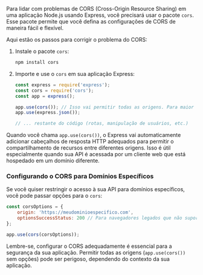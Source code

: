 Para lidar com problemas de CORS (Cross-Origin Resource Sharing) em uma aplicação Node.js usando Express, você precisará usar o pacote `cors`. Esse pacote permite que você defina as configurações de CORS de maneira fácil e flexível.

Aqui estão os passos para corrigir o problema do CORS:

1. Instale o pacote `cors`:
   ```bash
   npm install cors
   ```

2. Importe e use o `cors` em sua aplicação Express:

   ```javascript
   const express = require('express');
   const cors = require('cors');
   const app = express();
   
   app.use(cors()); // Isso vai permitir todas as origens. Para maior segurança, configure conforme necessário.
   app.use(express.json());

   // ... restante do código (rotas, manipulação de usuários, etc.)
   ```

Quando você chama `app.use(cors())`, o Express vai automaticamente adicionar cabeçalhos de resposta HTTP adequados para permitir o compartilhamento de recursos entre diferentes origens. Isso é útil especialmente quando sua API é acessada por um cliente web que está hospedado em um domínio diferente.

### Configurando o CORS para Domínios Específicos

Se você quiser restringir o acesso à sua API para domínios específicos, você pode passar opções para o `cors`:

```javascript
const corsOptions = {
    origin: 'https://meudominioespecifico.com',
    optionsSuccessStatus: 200 // Para navegadores legados que não suportam o código de status 204
};

app.use(cors(corsOptions));
```

Lembre-se, configurar o CORS adequadamente é essencial para a segurança da sua aplicação. Permitir todas as origens (`app.use(cors())` sem opções) pode ser perigoso, dependendo do contexto da sua aplicação.

